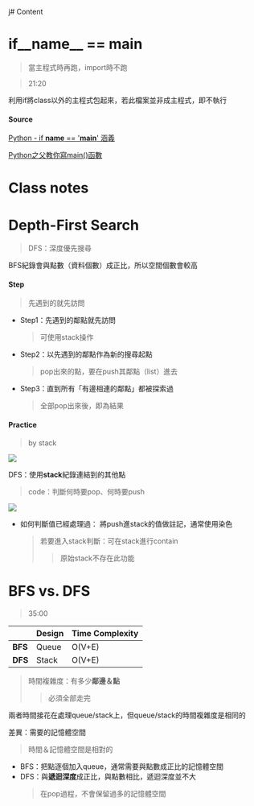 j# Content

# if__name__ == __main__
 > 當主程式時再跑，import時不跑
 
 > 21:20

利用if將class以外的主程式包起來，若此檔案並非成主程式，即不執行

#### Source
[Python - if __name__ == '__main__' 涵義](http://blog.castman.net/%E6%95%99%E5%AD%B8/2018/01/27/python-name-main.html)

[Python之父教你寫main()函數](https://codingpy.com/article/guido-shows-how-to-write-main-function/)

# Class notes

# Depth-First Search
 > DFS：深度優先搜尋
 
BFS紀錄會與點數（資料個數）成正比，所以空間個數會較高

#### Step
 > 先遇到的就先訪問

- Step1：先遇到的鄰點就先訪問
  > 可使用stack操作
- Step2：以先遇到的鄰點作為新的搜尋起點
  > pop出來的點，要在push其鄰點（list）進去
- Step3：直到所有「有邊相連的鄰點」都被探索過
  > 全部pop出來後，即為結果

#### Practice
 > by stack

![](https://github.com/vanikk06/Data-structures-and-Algorithms/blob/master/week_13/image/1576310235203.jpg)

DFS：使用**stack**紀錄連結到的其他點
 > code：判斷何時要pop、何時要push 
 
![](https://github.com/vanikk06/Data-structures-and-Algorithms/blob/master/week_13/image/Webp.net-gifmaker1.gif) 

- 如何判斷值已經處理過：
 將push進stack的值做註記，通常使用染色
  > 若要進入stack判斷：可在stack進行contain
  >> 原始stack不存在此功能


# BFS vs. DFS
 > 35:00

|  | Design | Time Complexity |
| --- | --- | --- |
| **BFS** | Queue | O(V+E) |
| **DFS** | Stack| O(V+E) |
> 時間複雜度：有多少**鄰邊＆點**
>> 必須全部走完

兩者時間接花在處理queue/stack上，但queue/stack的時間複雜度是相同的

差異：需要的記憶體空間
 > 時間＆記憶體空間是相對的
 
 - BFS：把點逐個加入queue，通常需要與點數成正比的記憶體空間
 - DFS：與**遞迴深度**成正比，與點數相比，遞迴深度並不大
   > 在pop過程，不會保留過多的記憶體空間
 
 
